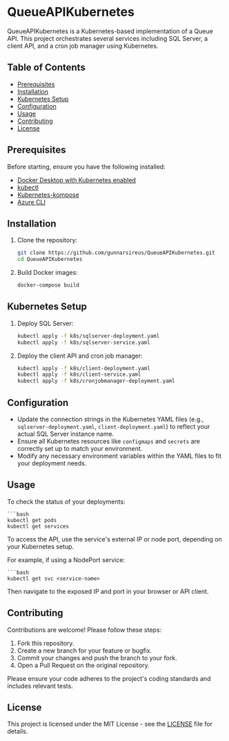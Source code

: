 # QueueAPIKubernetes

QueueAPIKubernetes is a Kubernetes-based implementation of a Queue API. This project orchestrates several services including SQL Server, a client API, and a cron job manager using Kubernetes.

## Table of Contents

- [Prerequisites](#prerequisites)
- [Installation](#installation)
- [Kubernetes Setup](#kubernetes-setup)
- [Configuration](#configuration)
- [Usage](#usage)
- [Contributing](#contributing)
- [License](#license)

## Prerequisites

Before starting, ensure you have the following installed:

- [Docker Desktop with Kubernetes enabled](https://www.docker.com/products/docker-desktop)
- [kubectl](https://kubernetes.io/docs/tasks/tools/install-kubectl/)
- [Kubernetes-kompose](https://kompose.io/)
- [Azure CLI](https://docs.microsoft.com/en-us/cli/azure/install-azure-cli)

## Installation

1. Clone the repository:

   ```bash
   git clone https://github.com/gunnarsireus/QueueAPIKubernetes.git
   cd QueueAPIKubernetes

2. Build Docker images:

    ```bash
    docker-compose build

## Kubernetes Setup

1. Deploy SQL Server:

    ```bash
    kubectl apply -f k8s/sqlserver-deployment.yaml
    kubectl apply -f k8s/sqlserver-service.yaml

2. Deploy the client API and cron job manager:

    ```bash
    kubectl apply -f k8s/client-deployment.yaml
    kubectl apply -f k8s/client-service.yaml
    kubectl apply -f k8s/cronjobmanager-deployment.yaml

## Configuration

- Update the connection strings in the Kubernetes YAML files (e.g., `sqlserver-deployment.yaml`, `client-deployment.yaml`) to reflect your actual SQL Server instance name.
- Ensure all Kubernetes resources like `configmaps` and `secrets` are correctly set up to match your environment.
- Modify any necessary environment variables within the YAML files to fit your deployment needs.
## Usage

To check the status of your deployments:

    ```bash
    kubectl get pods
    kubectl get services

To access the API, use the service's external IP or node port, depending on your Kubernetes setup.

For example, if using a NodePort service:

    ```bash
    kubectl get svc <service-name>

Then navigate to the exposed IP and port in your browser or API client.

## Contributing

Contributions are welcome! Please follow these steps:

1. Fork this repository.
2. Create a new branch for your feature or bugfix.
3. Commit your changes and push the branch to your fork.
4. Open a Pull Request on the original repository.

Please ensure your code adheres to the project's coding standards and includes relevant tests.

## License

This project is licensed under the MIT License - see the [LICENSE](LICENSE) file for details.
